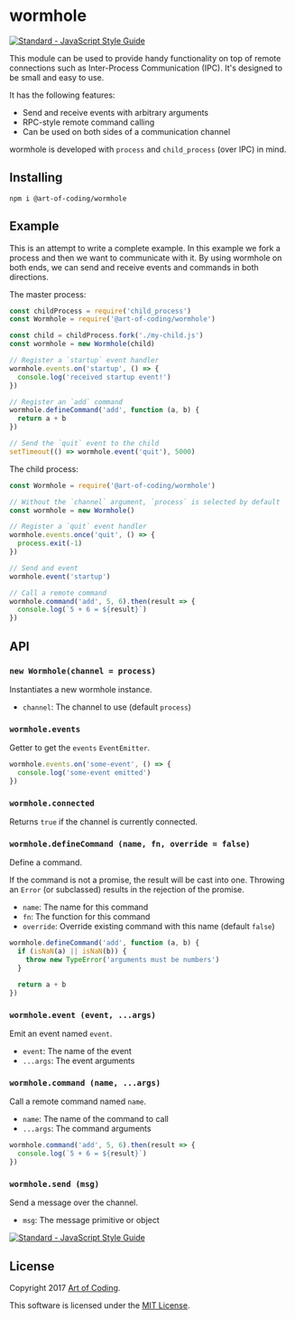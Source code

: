 # wormhole

[![Standard - JavaScript Style Guide](https://img.shields.io/badge/code%20style-standard-brightgreen.svg)](http://standardjs.com/)

This module can be used to provide handy functionality on top of remote connections
such as Inter-Process Communication (IPC). It's designed to be small and easy to
use.

It has the following features:

* Send and receive events with arbitrary arguments
* RPC-style remote command calling
* Can be used on both sides of a communication channel

wormhole is developed with `process` and `child_process` (over IPC) in mind.

## Installing

```
npm i @art-of-coding/wormhole
```

## Example

This is an attempt to write a complete example. In this example we fork a process
and then we want to communicate with it. By using wormhole on both ends, we can
send and receive events and commands in both directions.

The master process:

```js
const childProcess = require('child_process')
const Wormhole = require('@art-of-coding/wormhole')

const child = childProcess.fork('./my-child.js')
const wormhole = new Wormhole(child)

// Register a `startup` event handler
wormhole.events.on('startup', () => {
  console.log('received startup event!')
})

// Register an `add` command
wormhole.defineCommand('add', function (a, b) {
  return a + b
})

// Send the `quit` event to the child
setTimeout(() => wormhole.event('quit'), 5000)
```

The child process:

```js
const Wormhole = require('@art-of-coding/wormhole')

// Without the `channel` argument, `process` is selected by default
const wormhole = new Wormhole()

// Register a `quit` event handler
wormhole.events.once('quit', () => {
  process.exit(-1)
})

// Send and event
wormhole.event('startup')

// Call a remote command
wormhole.command('add', 5, 6).then(result => {
  console.log(`5 + 6 = ${result}`)
})
```

## API

### `new Wormhole(channel = process)`

Instantiates a new wormhole instance.

* `channel`: The channel to use (default `process`)

### `wormhole.events`

Getter to get the `events` `EventEmitter`.

```js
wormhole.events.on('some-event', () => {
  console.log('some-event emitted')
})
```

### `wormhole.connected`

Returns `true` if the channel is currently connected.

### `wormhole.defineCommand (name, fn, override = false)`

Define a command.

If the command is not a promise, the result will be cast into one. Throwing
an `Error` (or subclassed) results in the rejection of the promise.

* `name`: The name for this command
* `fn`: The function for this command
* `override`: Override existing command with this name (default `false`)

```js
wormhole.defineCommand('add', function (a, b) {
  if (isNaN(a) || isNaN(b)) {
    throw new TypeError('arguments must be numbers')
  }

  return a + b
})
```

### `wormhole.event (event, ...args)`

Emit an event named `event`.

* `event`: The name of the event
* `...args`: The event arguments

### `wormhole.command (name, ...args)`

Call a remote command named `name`.

* `name`: The name of the command to call
* `...args`: The command arguments

```js
wormhole.command('add', 5, 6).then(result => {
  console.log(`5 + 6 = ${result}`)
})
```

### `wormhole.send (msg)`

Send a message over the channel.

* `msg`: The message primitive or object

[![Standard - JavaScript Style Guide](https://img.shields.io/badge/code%20style-standard-brightgreen.svg)](http://standardjs.com/)

## License

Copyright 2017 [Art of Coding](http://artofcoding.nl).

This software is licensed under the [MIT License](LICENSE).

